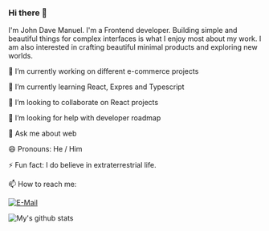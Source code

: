 ### Hi there 👋

I'm John Dave Manuel. I'm a Frontend developer. Building simple and beautiful things for complex interfaces is what I enjoy most about my work. I am also interested in crafting beautiful minimal products and exploring new worlds.


🔭 I’m currently working on different e-commerce projects

🌱 I’m currently learning React, Expres and Typescript

👯 I’m looking to collaborate on React projects

🤔 I’m looking for help with developer roadmap

💬 Ask me about web

😄 Pronouns: He / Him

⚡ Fun fact:  I do believe in extraterrestrial life.

📫 How to reach me:

[![E-Mail](https://img.shields.io/badge/--email?label=E-mail&logo=Gmail&style=social)](mailto:jdmanuel242@gmail.com) 

![My's github stats](https://github-readme-stats.vercel.app/api?username=johndavemanuel&show_icons=true)
